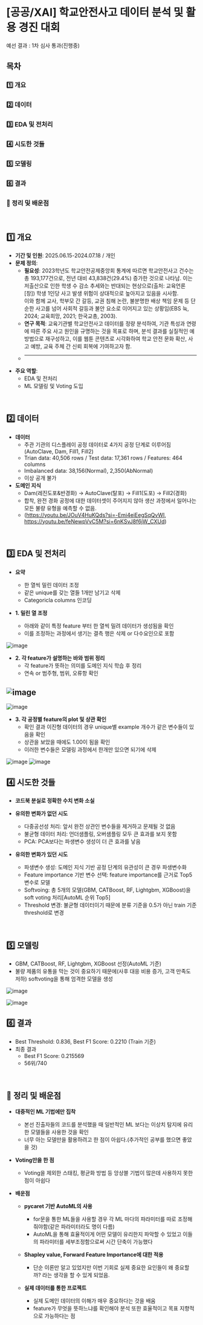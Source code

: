 # [공공/XAI] 학교안전사고 데이터 분석 및 활용 경진 대회

예선 결과 : 1차 심사 통과(진행중)

## 목차

### 1️⃣ 개요
### 2️⃣ 데이터
### 3️⃣ EDA 및 전처리
### 4️⃣ 시도한 것들
### 5️⃣ 모델링
### 6️⃣ 결과
### 📌 정리 및 배운점
<br>

## 1️⃣ 개요

- **기간 및 인원**: 2025.06.15-2024.07.18 / 개인
- **문제 정의**:
  - **필요성**:
    2023학년도 학교안전공제중앙회 통계에 따르면 학교안전사고 건수는 총 193,177건으로, 전년 대비 43,838건(29.4%) 증가한 것으로 나타남. 이는 저출산으로 인한 학생 수 감소 추세와는 반대되는 현상으로(출처: 교육언론 [창]) 학생 1인당 사고 발생 위험이 상대적으로 높아지고 있음을 시사함. <br> 이와 함께 교사, 학부모 간 갈등, 교권 침해 논란, 불분명한 배상 책임 문제 등 단순한 사고를 넘어 사회적 갈등과 불안 요소로 이어지고 있는 상황임(EBS 뉵, 2024; 교육희망, 2021; 한국교총, 2003). <br>
  - **연구 목적**:
    교육기관별 학교안전사고 데이터를 정량 분석하여, 기관 특성과 연령에 따른 주요 사고 원인을 규명하는 것을 목표로 하며, 분석 결과를 실질적인 예방법으로 재구성하고, 이를 웹툰 콘텐츠로 시각화하여 학교 안전 문화 확산, 사고 예방, 교육 주체 간 신뢰 회복에 기여하고자 함. <br>
  - ****
- **주요 역할**:
  - EDA 및 전처리
  - ML 모델링 및 Voting 도입
<br>

## 2️⃣ 데이터

- **데이터**
  - 주관 기관의 디스플레이 공정 데이터로 4가지 공정 단계로 이루어짐(AutoClave, Dam, Fill1, Fill2)
  - Trian data: 40,506 rows / Test data: 17,361 rows / Features: 464 columns
  - Imbalanced data: 38,156(Normal), 2,350(AbNormal)
  - 이상 공개 불가
- **도메인 지식**
  - Dam(레진도포&반경화) -> AutoClave(탈포) -> Fill1(도포) -> Fill2(경화)
  - 합착, 완전 경화 공정에 대한 데이터셋이 주어지지 않아 생산 과정에서 일어나는 모든 불량 유형을 예측할 수 없음.
  - (https://youtu.be/JOuV4HuKQds?si=-Emi4eiEegSqQvWI, https://youtu.be/feNewpVvC5M?si=6nKSvJ8f6jW_CXUd)
<br>

## 3️⃣ EDA 및 전처리

- **요약**
  - 한 열씩 밀린 데이터 조정
  - 같은 unique를 갖는 열들 1개만 남기고 삭제
  - Categoricla columns 인코딩
 
- **1. 밀린 열 조정**
  - 아래와 같이 특정 feature 부터 한 열씩 밀려 데이터가 생성됨을 확인
  - 이를 조정하는 과정에서 생기는 결측 행은 삭제 or 다수요인으로 포함

![image](https://github.com/user-attachments/assets/5e63f2ff-3d71-4c8e-b787-c517882b3f3b)

- **2. 각 feature가 설명하는 바와 범위 정리**
  - 각 feature가 뜻하는 의미를 도메인 지식 학습 후 정리
  - 연속 or 범주형, 범위, 오류항 확인


![image](https://github.com/user-attachments/assets/a655a745-def5-4e46-b393-781047b0077d)
---
![image](https://github.com/user-attachments/assets/948a68fe-6b60-4b0c-b3c2-faddc0f52f35)

- **3. 각 공정별 feature의 plot 및 상관 확인**
  - 확인 결과 이진형 데이터의 경우 unique별 example 개수가 같은 변수들이 있음을 확인
  - 상관을 보았을 때에도 1.00이 됨을 확인
  - 이러한 변수들은 모델링 과정에서 한개만 있으면 되기에 삭제

![image](https://github.com/user-attachments/assets/3f720a80-f94b-4d6b-8753-24dc5f2435b2)
![image](https://github.com/user-attachments/assets/bc8ab7d1-e1d1-4ddb-91fc-c95fd8a10cb0)


## 4️⃣ 시도한 것들

- **코드북 분실로 정확한 수치 변화 소실**
- **유의한 변화가 없던 시도**
  - 다중공선성 처리: 앞서 완전 상관인 변수들을 제거하고 문제될 것 없음
  - 불균형 데이터 처리: 언더샘플링, 오버샘플링 모두 큰 효과를 보지 못함
  - PCA: PCA보다는 파생변수 생성이 더 큰 효과를 낳음
 
- **유의한 변화가 있던 시도**
  - 파생변수 생성: 도메인 지식 기반 공정 단계의 유관성이 큰 경우 파생변수화
  - Feature importance 기반 변수 선택: feature importance를 근거로 Top5 변수로 모델
  - Softvoing: 총 5개의 모델(GBM, CATBoost, RF, Lightgbm, XGBoost)을 soft voting 처리[AutoML 순위 Top5]
  - Threshold 변경: 불균형 데이터이기 때문에 분류 기준을 0.5가 아닌 train 기준 threshold로 변경
<br>

## 5️⃣ 모델링

- GBM, CATBoost, RF, Lightgbm, XGBoost 선정(AutoML 기준)
- 불량 제품의 유통을 막는 것이 중요하기 때문에(사후 대응 비용 증가, 고객 만족도 저하) softvoting을 통해 엄격한 모델을 생성

![image](https://github.com/user-attachments/assets/ff9d12d5-5250-4349-a033-6d87c4353d18)

![image](https://github.com/user-attachments/assets/504f3dc3-3a61-46e3-92a2-844a3ba14955)
<br>

## 6️⃣ 결과

- Best Threshold: 0.836, Best F1 Score: 0.2210 (Train 기준)
- 최종 결과
  - Best F1 Score: 0.215569
  - 56위/740
<br>

## 📌 정리 및 배운점

- **대중적인 ML 기법에만 집착**
  - 본선 진출자들의 코드를 분석했을 때 일반적인 ML 보다는 이상치 탐지에 유리한 모델들을 사용한 것을 확인
  - 너무 아는 모델만을 활용하려고 한 점이 아쉽다.(추가적인 공부를 했으면 좋았을 것)
 
- **Voting만을 한 점**
  - Voting을 제외한 스태킹, 평균화 방법 등 앙상블 기법이 많은데 사용하지 못한 점이 아쉽다

 
- **배운점**
  - **pycaret 기반 AutoML의 사용**
    - for문을 통한 ML들을 사용할 경우 각 ML 마다의 파라미터를 따로 조정해줘야함(같은 파라미터라도 명이 다름)
    - AutoML을 통해 효율적이게 어떤 모델이 유리한지 파악할 수 있었고 이들의 파라미터를 세부조정함으로써 시간 단축이 가능했다
      
  - **Shapley value, Forward Feature Importance에 대한 적용**
    - 단순 이론만 알고 있었지만 이번 기회로 실제 중요한 요인들이 왜 중요할까? 라는 생각을 할 수 있게 되었음.
      
  - **실제 데이터를 통한 프로젝트**
    - 실제 도메인 데이터의 이해가 매우 중요하다는 것을 배움
    - feature가 무엇을 뜻하느냐를 확인해야 분석 또한 효율적이고 목표 지향적으로 가능하다는 점
